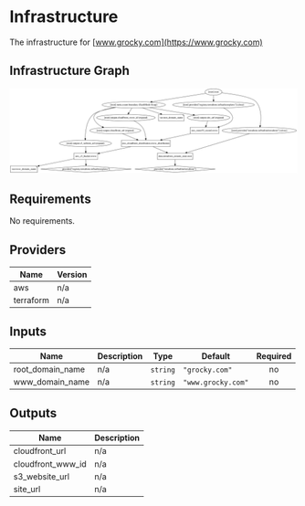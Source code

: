 # Infrastructure

The infrastructure for [www.grocky.com](https://www.grocky.com)

## Infrastructure Graph

![terraform graph](./graph.svg)

## Requirements

No requirements.

## Providers

| Name | Version |
|------|---------|
| aws | n/a |
| terraform | n/a |

## Inputs

| Name | Description | Type | Default | Required |
|------|-------------|------|---------|:--------:|
| root\_domain\_name | n/a | `string` | `"grocky.com"` | no |
| www\_domain\_name | n/a | `string` | `"www.grocky.com"` | no |

## Outputs

| Name | Description |
|------|-------------|
| cloudfront\_url | n/a |
| cloudfront\_www\_id | n/a |
| s3\_website\_url | n/a |
| site\_url | n/a |
